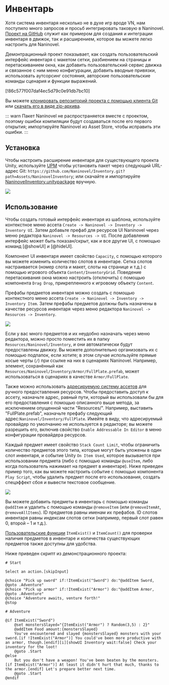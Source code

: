 ﻿# Инвентарь

Хотя система инвентаря несколько не в духе игр вроде VN, нам поступило много запросов и просьб интегрировать таковую в Naninovel. [Проект на GitHub](https://github.com/Naninovel/Inventory) служит как примером для создания и интеграции инвентаря в движок, так и расширением, которое вы можете легко настроить для Naninovel.

Демонтрационный проект показывает, как создать пользовательский интерфейс инвентаря с макетом сетки, разбиением на страницы и перетаскиванием окна, как добавить пользовательский сервис движка и связанное с ним меню конфигурации, добавить вводные привязки, использовать аутсорсинг состояния, авторские пользовательские команды сценария и функции выражений.

[!86c577f007daf4ec5d79c0e91db7bc10]

Вы можете [клонировать репозиторий проекта с помощью клиента Git](https://help.github.com/en/github/creating-cloning-and-archiving-repositories/cloning-a-repository) или [скачать его в виде zip-архива](https://github.com/Naninovel/Demo/archive/master.zip). 

::: warn
Пакет Naninovel не распространяется вместе с проектом, поэтому ошибки компиляции будут создаваться после его первого открытия; импортируйте Naninovel из Asset Store, чтобы исправить эти ошибки.
:::

## Установка

Чтобы настроить расширение инвентаря для существующего проекта Unity, используйте [UPM](https://docs.unity3d.com/Manual/upm-ui.html) чтобы установить пакет через следующий URL-адрес Git: `https://github.com/Naninovel/Inventory.git?path=Assets/NaninovelInventory`; или скачайте и импортируйте [NaninovelInventory.unitypackage](https://github.com/Naninovel/Inventory/raw/master/NaninovelInventory.unitypackage) вручную.

![](https://i.gyazo.com/b54e9daa9a483d9bf7f74f0e94b2d38a.gif)

## Использование

Чтобы создать готовый интерфейс инвентаря из шаблона, используйте контекстное меню ассета `Create -> Naninovel -> Inventory -> Inventory UI`. Затем добавьте префаб для ресурсов UI Naninovel через меню редактора `Naninovel -> Resources -> UI`. После добавления интерфейс может быть показан/скрыт, как и все другие UI, с помощью команд [@showUI] и [@hideUI].

Компонент UI инвентаря имеет свойство `Capacity`, с помощью которого вы можете изменить количество слотов в инвентаре. Сетка слотов настраивается (номер слота и макет, слоты на странице и т.д.) с помощью игрового объекта `Content/InventoryGrid`. Поведение перетаскивания окна можно настроить (отключить) с помощью компонента `Drag Drop`, прикрепленного к игровому объекту `Content`.

Префабы предметов инвентаря можно создать с помощью контекстного меню ассета `Create -> Naninovel -> Inventory -> Inventory Item`. Затем префабы предметов должны быть назначены в качестве ресурсов инвентаря через меню редактора `Naninovel -> Resources -> Inventory`.

![](https://i.gyazo.com/6062f8a433a47306f582a849c7bbf57e.png)

Если у вас много предметов и их неудобно назначать через меню редактора, можно просто поместить их в папку `Resources/Naninovel/Inventory`, и они автоматически будут предоставлены движку. Вы можете дополнительно организовать их с помощью подпапок, если хотите; в этом случае используйте прямые косые черты (`/`) при ссылке на них в сценариях Naninovel. Например, элемент, сохранённый как `Resources/Naninovel/Inventory/Armor/FullPlate.prefab`, может использоваться в сценариях в качестве `Armor/FullPlate`.

Также можно использовать [адресируемую систему ассетов](/ru/guide/resource-providers.md#адресация ) для ручного предоставления ресурсов. Чтобы предоставить доступ к ассету, назначьте адрес, равный пути, который вы использовали бы для его предоставления с помощью описанного выше метода, за исключением опущенной части "Resources/". Например, выставить "FullPlate.prefab", назначьте префабу следующий адрес:`Naninovel/Inventory/FullPlate`. Имейте в виду, что адресируемый провайдер по умолчанию не используется в редакторе; вы можете разрешить его, включив свойство `Enable Addressable In Editor` в меню конфигурации провайдера ресурсов.

Каждый предмет имеет свойство `Stack Count Limit`, чтобы ограничить количество предметов этого типа, которые могут быть уложены в один слот инвентаря, и событие Unity `On Item Used`, которое вызывается при использовании предмета (либо с помощью команды `@useItem`, либо когда пользователь нажимает на предмет в инвентаре). Ниже приведен пример того, как вы можете настроить событие с помощью компонента `Play Script`, чтобы удалить предмет после его использования, создать спецэффект сбоя и вывести текстовое сообщение.

![](https://i.gyazo.com/010a9ba35db607ba46d78eda3513f678.png)

Вы можете добавить предметы в инвентарь с помощью команды `@addItem` и удалить с помощью команды  `@removeItem` (или `@removeItemAt`, `@removeAllItems`). ID предметов равны именам их префабов. ID слотов инвентаря равны индексам слотов сетки (например, первый слот равен 0, второй – 1 и т.д.).

[Пользовательские функции](/ru/guide/script-expressions.md#expression-functions) `ItemExist()` и `ItemCount()` для проверки наличия предметов в инвентаре и количества существующих предметов также доступны для удобства.

Ниже приведен скрипт из демонстрационного проекта:

```nani
# Start

Select an action.[skipInput]

@choice "Pick up sword" if:!ItemExist("Sword") do:"@addItem Sword, @goto .Adventure"
@choice "Pick up armor" if:!ItemExist("Armor") do:"@addItem Armor, @goto .Adventure"
@choice "Adventure awaits, venture forth!"
@stop

# Adventure

@if ItemExist("Sword")
	@set monstersSlayed="{ItemExist("Armor") ? Random(3,5) : 2}"
	@addItem Food amount:{monstersSlayed}
	You've encountered and slayed {monstersSlayed} monsters with your sword.[if !ItemExist("Armor")] You could've been more productive with an armor, though.[endif][i][showUI Inventory wait:false] Check your inventory for the loot!
	@goto .Start
@else
	But you don't have a weapon! You've been beaten by the monsters.[if ItemExist("Armor")] At least it didn't hurt that much, thanks to the armor.[endif] Let's prepare better next time.
	@goto .Start
@endif
```